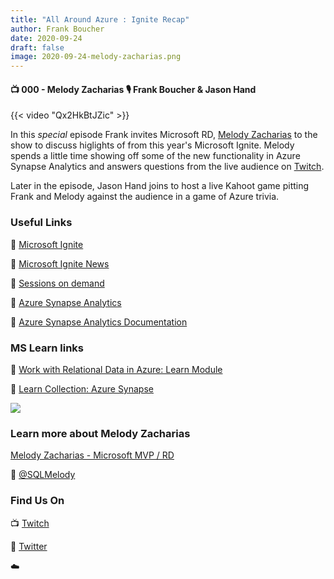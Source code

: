 ```yaml
---
title: "All Around Azure : Ignite Recap"
author: Frank Boucher
date: 2020-09-24
draft: false
image: 2020-09-24-melody-zacharias.png
---
```


#### 📺 000 - Melody Zacharias 🎙️ Frank Boucher & Jason Hand

<!--more-->

{{< video "Qx2HkBtJZic" >}}

<!--more-->

In this *special* episode Frank invites Microsoft RD, [Melody Zacharias](https://mvp.microsoft.com/en-us/PublicProfile/5001973?fullName=Melody%20Zacharias) to the show to discuss higlights of from this year's Microsoft Ignite. Melody spends a little time showing off some of the new functionality in Azure Synapse Analytics and answers questions from the live audience on [Twitch](https://twitch.tv/microsoftdeveloper). 

Later in the episode, Jason Hand joins to host a live Kahoot game pitting Frank and Melody against the audience in a game of Azure trivia.

### Useful Links

🔗 [Microsoft Ignite](https://myignite.microsoft.com/home/?WT.mc_id=allaroundazure-blog-jahand)

🔗 [Microsoft Ignite News](https://news.microsoft.com/ignite2020/?WT.mc_id=allaroundazure-blog-jahand)

🔗 [Sessions on demand](https://myignite.microsoft.com/sessions/?WT.mc_id=allaroundazure-blog-jahand)

🔗 [Azure Synapse Analytics](https://azure.microsoft.com/en-us/services/synapse-analytics/?WT.mc_id=allaroundazure-blog-jahand)

🔗 [Azure Synapse Analytics Documentation](https://docs.microsoft.com/en-us/azure/synapse-analytics/sql-data-warehouse/?WT.mc_id=allaroundazure-blog-jahand)

### MS Learn links

🔗 [Work with Relational Data in Azure: Learn Module](https://docs.microsoft.com/en-us/learn/paths/work-with-relational-data-in-azure?WT.mc_id=allaroundazure-blog-jahand/)

🔗 [Learn Collection: Azure Synapse](https://docs.microsoft.com/en-us/users/jasonhand/collections/3gyec8611o2ej5/?WT.mc_id=allaroundazure-blog-jahand)

![](https://blog.allaroundazure.com/images/IgniteRecapQuizShow.png)

### Learn more about Melody Zacharias

[Melody Zacharias - Microsoft MVP / RD](https://mvp.microsoft.com/en-us/PublicProfile/5001973?fullName=Melody%20Zacharias)

🔗 [@SQLMelody](https://twitter.com/SQLMelody)


### Find Us On

📺 [Twitch](https://www.twitch.tv/microsoftdeveloper)

🔗 [Twitter](https://twitter.com/allaroundazure)

☁️
